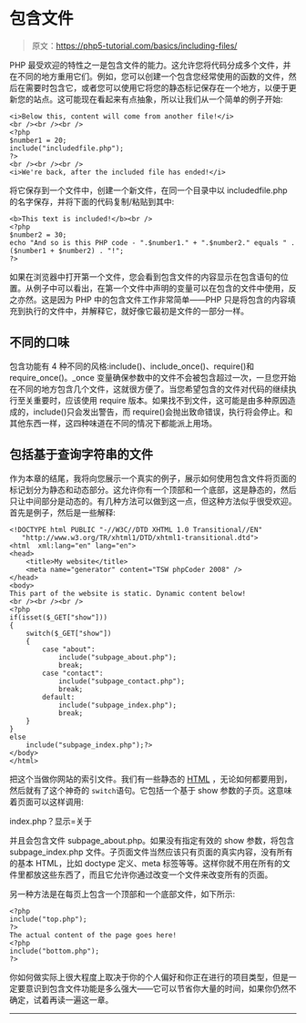 # 包含文件

> 原文：<https://php5-tutorial.com/basics/including-files/>

PHP 最受欢迎的特性之一是包含文件的能力。这允许您将代码分成多个文件，并在不同的地方重用它们。例如，您可以创建一个包含您经常使用的函数的文件，然后在需要时包含它，或者您可以使用它将您的静态标记保存在一个地方，以便于更新您的站点。这可能现在看起来有点抽象，所以让我们从一个简单的例子开始:

```
<i>Below this, content will come from another file!</i>
<br /><br /><br />
<?php
$number1 = 20;
include("includedfile.php");
?>
<br /><br /><br />
<i>We're back, after the included file has ended!</i>
```

将它保存到一个文件中，创建一个新文件，在同一个目录中以 includedfile.php 的名字保存，并将下面的代码复制/粘贴到其中:

```
<b>This text is included!</b><br />
<?php 
$number2 = 30;
echo "And so is this PHP code - ".$number1." + ".$number2." equals " . ($number1 + $number2) . "!";
?>
```

如果在浏览器中打开第一个文件，您会看到包含文件的内容显示在包含语句的位置。从例子中可以看出，在第一个文件中声明的变量可以在包含的文件中使用，反之亦然。这是因为 PHP 中的包含文件工作非常简单——PHP 只是将包含的内容填充到执行的文件中，并解释它，就好像它最初是文件的一部分一样。

## 不同的口味

<input type="hidden" name="IL_IN_ARTICLE">

包含功能有 4 种不同的风格:include()、include_once()、require()和 require_once()。_once 变量确保参数中的文件不会被包含超过一次，一旦您开始在不同的地方包含几个文件，这就很方便了。当您希望包含的文件对代码的继续执行至关重要时，应该使用 require 版本。如果找不到文件，这可能是由多种原因造成的，include()只会发出警告，而 require()会抛出致命错误，执行将会停止。和其他东西一样，这四种味道在不同的情况下都能派上用场。

## 包括基于查询字符串的文件

作为本章的结尾，我将向您展示一个真实的例子，展示如何使用包含文件将页面的标记划分为静态和动态部分。这允许你有一个顶部和一个底部，这是静态的，然后只让中间部分是动态的。有几种方法可以做到这一点，但这种方法似乎很受欢迎。首先是例子，然后是一些解释:

```
<!DOCTYPE html PUBLIC "-//W3C//DTD XHTML 1.0 Transitional//EN"
   "http://www.w3.org/TR/xhtml1/DTD/xhtml1-transitional.dtd">
<html  xml:lang="en" lang="en">
<head>
    <title>My website</title>
    <meta name="generator" content="TSW phpCoder 2008" />
</head>
<body>
This part of the website is static. Dynamic content below!
<br /><br /><br />
<?php
if(isset($_GET["show"]))
{
    switch($_GET["show"])
    {
        case "about":
            include("subpage_about.php");
            break;
        case "contact":
            include("subpage_contact.php");
            break;
        default:
            include("subpage_index.php");
            break;                
    }
}
else
    include("subpage_index.php");?>
</body>
</html>
```

把这个当做你网站的索引文件。我们有一些静态的 [HTML](http://htmlpedia.net "A complete HTML reference") ，无论如何都要用到，然后就有了这个神奇的 `switch`语句。它包括一个基于 show 参数的子页。这意味着页面可以这样调用:

index.php？显示=关于

并且会包含文件 subpage_about.php。如果没有指定有效的 show 参数，将包含 subpage_index.php 文件。子页面文件当然应该只有页面的真实内容，没有所有的基本 HTML，比如 doctype 定义、meta 标签等等。这样你就不用在所有的文件里都放这些东西了，而且它允许你通过改变一个文件来改变所有的页面。

另一种方法是在每页上包含一个顶部和一个底部文件，如下所示:

```
<?php
include("top.php");
?>
The actual content of the page goes here!
<?php
include("bottom.php");
?>
```

你如何做实际上很大程度上取决于你的个人偏好和你正在进行的项目类型，但是一定要意识到包含文件功能是多么强大——它可以节省你大量的时间，如果你仍然不确定，试着再读一遍这一章。

* * *